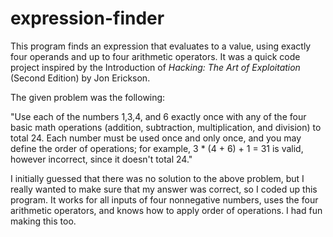 # expression-finder

This program finds an expression that evaluates to a value, using exactly four operands and up to four arithmetic operators. It was a quick code project inspired by the Introduction of *Hacking: The Art of Exploitation* (Second Edition) by Jon Erickson.

The given problem was the following:

"Use each of the numbers 1,3,4, and 6 exactly once with any of the four basic math operations (addition, subtraction, multiplication, and division) to total 24. Each number must be used once and only once, and you may define the order of operations; for example, 3 * (4 + 6) + 1 = 31 is valid, however incorrect, since it doesn't total 24."

I initially guessed that there was no solution to the above problem, but I really wanted to make sure that my answer was correct, so I coded up this program. It works for all inputs of four nonnegative numbers, uses the four arithmetic operators, and knows how to apply order of operations. I had fun making this too.
